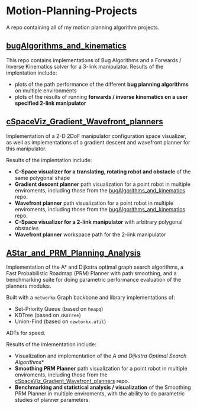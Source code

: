 # Motion-Planning-Projects
A repo containing all of my motion planning algorithm projects.


## [bugAlgorithms_and_kinematics](https://github.com/nicholasRenninger/bugAlgorithms_and_kinematics)

This repo contains implementations of Bug Algorithms and a Forwards / Inverse Kinematics solver for a 3-link manipulator. Results of the implentation include:

* plots of the path performance of the different **bug planning algorithms** on multiple environments
* plots of the results of running **forwards / inverse kinematics on a user specified 2-link manipulator**


## [cSpaceViz_Gradient_Wavefront_planners](https://github.com/nicholasRenninger/cSpaceViz_Gradient_Wavefront_planners)

Implementation of a 2-D 2DoF manipulator configuration space visualizer, as well as implementations of a gradient descent and wavefront planner for this manipulator. 

Results of the implentation include:

* **C-Space visualizer for a translating, rotating robot and obstacle** of the same polygonal shape
* **Gradient descent planner** path visualization for a point robot in multiple enviroments, including those from the [bugAlgorithms_and_kinematics](https://github.com/nicholasRenninger/bugAlgorithms_and_kinematics) repo.
* **Wavefront planner** path visualization for a point robot in multiple enviroments, including those from the [bugAlgorithms_and_kinematics](https://github.com/nicholasRenninger/bugAlgorithms_and_kinematics) repo.
* **C-Space visualizer for a 2-link manipulator** with arbitrary polygonal obstacles
* **Wavefront planner** workspace path for the 2-link manipulator


## [AStar_and_PRM_Planning_Analysis](https://github.com/nicholasRenninger/AStar_and_PRM_Planning_Analysis)

Implementation of the A* and Dijkstra optimal graph search algorithms, a Fast Probabilistic Roadmap (PRM) Planner with path smoothing, and a benchmarking suite for doing parametric performance evaluation of the planners modules. 

Built with a `networkx` Graph backbone and library implementations of:
* Set-Priority Queue (based on `heapq`)
* KDTree (based on `cKDTree`)
* Union-Find (based on `newtorkx.util`)

ADTs for speed.

Results of the imlementation include:

* Visualization and implementation of the **A* and Dijkstra Optimal Search Algorithms**
* **Smoothing PRM Planner** path visualization for a point robot in multiple enviroments, including those from the [cSpaceViz_Gradient_Wavefront_planners](https://github.com/nicholasRenninger/cSpaceViz_Gradient_Wavefront_planners) repo.
* **Benchmarking and statistical analysis / visualization** of the Smoothing PRM Planner in multiple enviroments, with the ability to do parametric studies of planner parameters.
